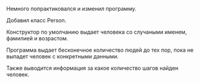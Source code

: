 Немного попрактиковался и изменил программу. 

Добавил класс Person.

Конструктор по умолчанию выдает человека со случаными именем, фамилией и возрастом.

Программа выдает бесконечное количество людей до тех пор, пока не выпадет человек с конкретными данными.

Также выводится информация за какое количество шагов найден человек.
